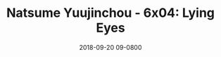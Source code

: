 ---
layout: entry.pug
title: "Natsume Yuujinchou - 6x04: Lying Eyes"
date: 2018-09-20 09-0800
publishDate: 2018-12-31T00:00:00 -0800
broadcastDate: 2017-05-02 09-0800
categories: watchthroughs anime natsume-yuujinchou
draft: true
---